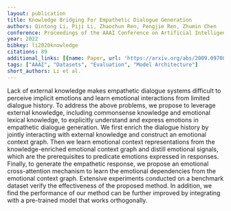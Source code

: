 ```yaml
---
layout: publication
title: Knowledge Bridging For Empathetic Dialogue Generation
authors: Qintong Li, Piji Li, Zhaochun Ren, Pengjie Ren, Zhumin Chen
conference: Proceedings of the AAAI Conference on Artificial Intelligence
year: 2022
bibkey: li2020knowledge
citations: 89
additional_links: [{name: Paper, url: 'https://arxiv.org/abs/2009.09708'}]
tags: ["AAAI", "Datasets", "Evaluation", "Model Architecture"]
short_authors: Li et al.
---
```

Lack of external knowledge makes empathetic dialogue systems difficult to
perceive implicit emotions and learn emotional interactions from limited
dialogue history. To address the above problems, we propose to leverage
external knowledge, including commonsense knowledge and emotional lexical
knowledge, to explicitly understand and express emotions in empathetic dialogue
generation. We first enrich the dialogue history by jointly interacting with
external knowledge and construct an emotional context graph. Then we learn
emotional context representations from the knowledge-enriched emotional context
graph and distill emotional signals, which are the prerequisites to predicate
emotions expressed in responses. Finally, to generate the empathetic response,
we propose an emotional cross-attention mechanism to learn the emotional
dependencies from the emotional context graph. Extensive experiments conducted
on a benchmark dataset verify the effectiveness of the proposed method. In
addition, we find the performance of our method can be further improved by
integrating with a pre-trained model that works orthogonally.